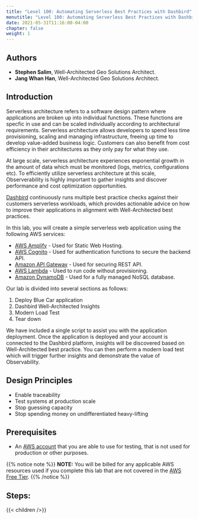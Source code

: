```yaml
---
title: "Level 100: Automating Serverless Best Practices with Dashbird"
menutitle: "Level 100: Automating Serverless Best Practices with Dashbird"
date: 2021-05-31T11:16:08-04:00
chapter: false
weight: 1
---
```


## Authors

* **Stephen Salim**, Well-Architected Geo Solutions Architect.
* **Jang Whan Han**, Well-Architected Geo Solutions Architect.



## Introduction

Serverless architecture refers to a software design pattern where applications are broken up into individual functions. These functions are specfic in use and can be scaled individually according to architectural requirements. Serverless architecture allows developers to spend less time provisioning, scaling and managing infrastructure, freeing up time to develop value-added business logic. Customers can also benefit from cost efficiency in their architectures as they only pay for what they use.

At large scale, serverless architecture experiences exponential growth in the amount of data which must be monitored (logs, metrics, configurations etc). To efficiently utilize serverless architecture at this scale, Observerability is highly important to gather insights and discover performance and cost optimization opportunities.

[Dashbird](https://www.dashbird.io) continuously runs multiple best practice checks against their customers serverless workloads, which provides actionable advice on how to improve their applications in alignment with Well-Architected best practices.

In this lab, you will create a simple serverless web application using the following AWS services:

* [AWS Amplify](https://docs.aws.amazon.com/amplify/latest/userguide/welcome.html) - Used for Static Web Hosting.
* [AWS Cognito](https://docs.aws.amazon.com/cognito/latest/developerguide/what-is-amazon-cognito.html) - Used for authentication functions to secure the backend API.
* [Amazon API Gateway](https://docs.aws.amazon.com/apigateway/latest/developerguide/welcome.html) - Used for securing REST API.
* [AWS Lambda](https://docs.aws.amazon.com/lambda/latest/dg/welcome.html) - Used to run code without provisioning.
* [Amazon DynamoDB](https://docs.aws.amazon.com/amazondynamodb/latest/developerguide/Introduction.html) - Used for a fully managed NoSQL database.

Our lab is divided into several sections as follows:

1. Deploy Blue Car application
2. Dashbird Well-Architected Insights
3. Modern Load Test
4. Tear down

We have included a single script to assist you with the application deployment. Once the application is deployed and your account is connected to the Dashbird platform, insights will be discovered based on Well-Architected best practice. You can then perform a modern load test which will trigger further insights and demonstrate the value of Observability.


## Design Principles

* Enable traceability
* Test systems at production scale
* Stop guessing capacity
* Stop spending money on undifferentiated heavy-lifting

## Prerequisites

* An [AWS account](https://portal.aws.amazon.com/gp/aws/developer/registration/index.html) that you are able to use for testing, that is not used for production or other purposes.

{{% notice note %}}
**NOTE:** You will be billed for any applicable AWS resources used if you complete this lab that are not covered in the [AWS Free Tier](https://aws.amazon.com/free/).
{{% /notice %}}

## Steps:

{{< children  />}}
